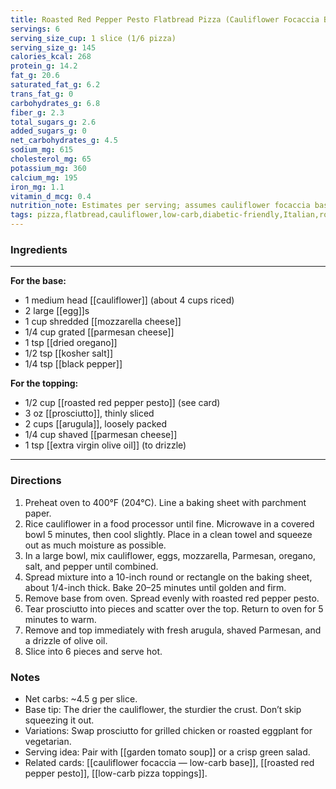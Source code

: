 ```yaml
---
title: Roasted Red Pepper Pesto Flatbread Pizza (Cauliflower Focaccia Base)
servings: 6
serving_size_cup: 1 slice (1/6 pizza)
serving_size_g: 145
calories_kcal: 268
protein_g: 14.2
fat_g: 20.6
saturated_fat_g: 6.2
trans_fat_g: 0
carbohydrates_g: 6.8
fiber_g: 2.3
total_sugars_g: 2.6
added_sugars_g: 0
net_carbohydrates_g: 4.5
sodium_mg: 615
cholesterol_mg: 65
potassium_mg: 360
calcium_mg: 195
iron_mg: 1.1
vitamin_d_mcg: 0.4
nutrition_note: Estimates per serving; assumes cauliflower focaccia base, roasted red pepper pesto, prosciutto, arugula, and Parmesan.
tags: pizza,flatbread,cauliflower,low-carb,diabetic-friendly,Italian,roasted-pepper
---
```


### Ingredients
---
**For the base:**  
- 1 medium head [[cauliflower]] (about 4 cups riced)  
- 2 large [[egg]]s  
- 1 cup shredded [[mozzarella cheese]]  
- 1/4 cup grated [[parmesan cheese]]  
- 1 tsp [[dried oregano]]  
- 1/2 tsp [[kosher salt]]  
- 1/4 tsp [[black pepper]]  

**For the topping:**  
- 1/2 cup [[roasted red pepper pesto]] (see card)  
- 3 oz [[prosciutto]], thinly sliced  
- 2 cups [[arugula]], loosely packed  
- 1/4 cup shaved [[parmesan cheese]]  
- 1 tsp [[extra virgin olive oil]] (to drizzle)  
---

### Directions
1. Preheat oven to 400°F (204°C). Line a baking sheet with parchment paper.  
2. Rice cauliflower in a food processor until fine. Microwave in a covered bowl 5 minutes, then cool slightly. Place in a clean towel and squeeze out as much moisture as possible.  
3. In a large bowl, mix cauliflower, eggs, mozzarella, Parmesan, oregano, salt, and pepper until combined.  
4. Spread mixture into a 10-inch round or rectangle on the baking sheet, about 1/4-inch thick. Bake 20–25 minutes until golden and firm.  
5. Remove base from oven. Spread evenly with roasted red pepper pesto.  
6. Tear prosciutto into pieces and scatter over the top. Return to oven for 5 minutes to warm.  
7. Remove and top immediately with fresh arugula, shaved Parmesan, and a drizzle of olive oil.  
8. Slice into 6 pieces and serve hot.  

### Notes
- Net carbs: ~4.5 g per slice.  
- Base tip: The drier the cauliflower, the sturdier the crust. Don’t skip squeezing it out.  
- Variations: Swap prosciutto for grilled chicken or roasted eggplant for vegetarian.  
- Serving idea: Pair with [[garden tomato soup]] or a crisp green salad.  
- Related cards: [[cauliflower focaccia — low-carb base]], [[roasted red pepper pesto]], [[low-carb pizza toppings]].  
